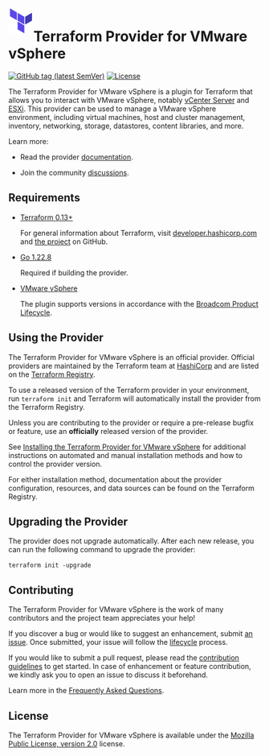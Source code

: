 <!-- markdownlint-disable first-line-h1 no-inline-html -->
<a href="https://terraform.io">
    <img src=".github/tf.png" alt="Terraform" title="Terraform" align="left" height="50" />
</a>

# Terraform Provider for VMware vSphere

[![GitHub tag (latest SemVer)](https://img.shields.io/github/v/tag/hashicorp/terraform-provider-vsphere?label=release&style=for-the-badge)](https://github.com/hashicorp/terraform-provider-vsphere/releases/latest)
[![License](https://img.shields.io/github/license/hashicorp/terraform-provider-vsphere.svg?style=for-the-badge)](LICENSE)

The Terraform Provider for VMware vSphere is a plugin for Terraform that allows
you to interact with VMware vSphere, notably [vCenter Server][vmware-vcenter]
and [ESXi][vmware-esxi]. This provider can be used to manage a VMware vSphere
environment, including virtual machines, host and cluster management, inventory,
networking, storage, datastores, content libraries, and more.

Learn more:

- Read the provider [documentation][provider-documentation].

- Join the community [discussions][provider-discussions].

## Requirements

- [Terraform 0.13+][terraform-install]

  For general information about Terraform, visit
  [developer.hashicorp.com][terraform-install] and
  [the project][terraform-github] on GitHub.

- [Go 1.22.8][golang-install]

  Required if building the provider.

- [VMware vSphere][vmware-vsphere-documenation]

  The plugin supports versions in accordance with the
  [Broadcom Product Lifecycle][product-lifecycle].

## Using the Provider

The Terraform Provider for VMware vSphere is an official provider. Official
providers are maintained by the Terraform team at [HashiCorp][hashicorp] and are
listed on the [Terraform Registry][terraform-registry].

To use a released version of the Terraform provider in your environment, run
`terraform init` and Terraform will automatically install the provider from the
Terraform Registry.

Unless you are contributing to the provider or require a pre-release bugfix or
feature, use an **officially** released version of the provider.

See [Installing the Terraform Provider for VMware vSphere][provider-install] for
additional instructions on automated and manual installation methods and how to
control the provider version.

For either installation method, documentation about the provider configuration,
resources, and data sources can be found on the Terraform Registry.

## Upgrading the Provider

The provider does not upgrade automatically. After each new release, you can run
the following command to upgrade the provider:

```shell
terraform init -upgrade
```

## Contributing

The Terraform Provider for VMware vSphere is the work of many contributors and
the project team appreciates your help!

If you discover a bug or would like to suggest an enhancement, submit
[an issue][provider-issues]. Once submitted, your issue will follow the
[lifecycle][provider-issue-lifecycke] process.

If you would like to submit a pull request, please read the
[contribution guidelines][provider-contributing] to get started. In case of
enhancement or feature contribution, we kindly ask you to open an issue to
discuss it beforehand.

Learn more in the [Frequently Asked Questions][provider-faq].

## License

The Terraform Provider for VMware vSphere is available under the
[Mozilla Public License, version 2.0][provider-license] license.

[golang-install]: https://golang.org/doc/install
[hashicorp]: https://hashicorp.com
[provider-contributing]: docs/CONTRIBUTING.md
[provider-documentation]: https://registry.terraform.io/providers/hashicorp/vsphere/latest/docs
[provider-discussions]: https://discuss.hashicorp.com/tags/c/terraform-providers/31/vsphere
[provider-faq]: docs/FAQ.md
[provider-install]: docs/INSTALL.md
[provider-issues]: https://github.com/hashicorp/terraform-provider-vsphere/issues/new/choose
[provider-issue-lifecycke]: docs/ISSUES.md
[provider-license]: LICENSE
[terraform-install]: https://developer.hashicorp.com/terraform/install
[terraform-github]: https://github.com/hashicorp/terraform
[terraform-registry]: https://registry.terraform.io
[vmware-esxi]: https://www.vmware.com/products/esxi-and-esx.html.html
[product-lifecycle]: https://support.broadcom.com/group/ecx/productlifecycle
[vmware-vcenter]: https://www.vmware.com/products/vcenter.html
[vmware-vsphere-documenation]: https://docs.vmware.com/en/VMware-vSphere/index.html
